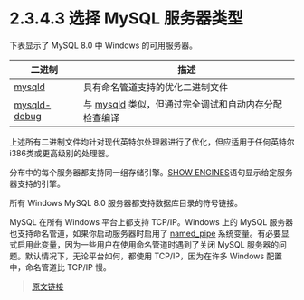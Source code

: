# 2.3.4.3 选择 MySQL 服务器类型

下表显示了 MySQL 8.0 中 Windows 的可用服务器。


|二进制|描述|
|--|--|
|[mysqld](/4/4.3/4.3.1/mysqld)|具有命名管道支持的优化二进制文件|
|[mysqld-debug](/4/4.3/4.3.1/mysqld)|与 [mysqld](/4/4.3/4.3.1/mysqld) 类似，但通过完全调试和自动内存分配检查编译|


上述所有二进制文件均针对现代英特尔处理器进行了优化，但应适用于任何英特尔i386类或更高级别的处理器。

分布中的每个服务器都支持同一组存储引擎。[SHOW ENGINES](/13/13.7/13.7.7/13.7.7.16/show-engines)语句显示给定服务器支持的引擎。

所有 Windows MySQL 8.0 服务器都支持数据库目录的符号链接。

MySQL 在所有 Windows 平台上都支持 TCP/IP。Windows 上的 MySQL 服务器也支持命名管道，如果你启动服务器时启用了 [named_pipe](/5/5.1/5.1.8/server-system-variables) 系统变量。有必要显式启用此变量，因为一些用户在使用命名管道时遇到了关闭 MySQL 服务器的问题。默认情况下，无论平台如何，都使用 TCP/IP，因为在许多 Windows 配置中，命名管道比 TCP/IP 慢。

> [原文链接](https://dev.mysql.com/doc/refman/8.0/en/windows-select-server.html)

